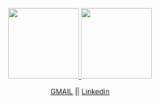 <p align="center">
<a href="https://github.com/AlbertoCodex">
  <img height="140em" src="https://github-readme-stats-eight-theta.vercel.app/api?username=AlbertoCodex&show_icons=true&theme=tokyonight&include_all_commits=true&count_private=true" />
  <img height="140em" src="https://github-readme-stats-eight-theta.vercel.app/api/top-langs/?username=AlbertoCodex&layout=compact&exclude_lang=java+r&theme=tokyonight" />
</a>
</p>
<p align ="center">
<a href="mailto:zenycs3@gmail.com">GMAIL</a> || <a href="ww.linkedin.com/in/albertocode">Linkedin</a>
</p>


<!--
**AlbertoCodex/AlbertoCodex** is a ✨ _special_ ✨ repository because its `README.md` (this file) appears on your GitHub profile.

Here are some ideas to get you started:

- 🔭 I’m currently working on ...
- 🌱 I’m currently learning ...
- 👯 I’m looking to collaborate on ...
- 🤔 I’m looking for help with ...
- 💬 Ask me about ...
- 
- 😄 Pronouns: ...
- ⚡ Fun fact: ...
-->

